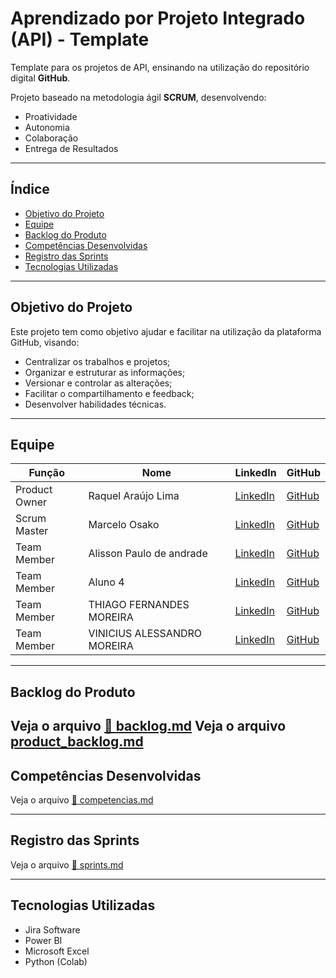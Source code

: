 #   Aprendizado por Projeto Integrado (API) - Template

Template para os projetos de API, ensinando na utilização do repositório digital **GitHub**.

Projeto baseado na metodologia ágil **SCRUM**, desenvolvendo:
- Proatividade
- Autonomia
- Colaboração
- Entrega de Resultados

---

##   Índice
- [Objetivo do Projeto](#objetivo-do-projeto)
- [Equipe](#equipe)
- [Backlog do Produto](#backlog-do-produto)
- [Competências Desenvolvidas](#competências-desenvolvidas)
- [Registro das Sprints](#registro-das-sprints)
- [Tecnologias Utilizadas](#tecnologias-utilizadas)

---

##   Objetivo do Projeto
Este projeto tem como objetivo ajudar e facilitar na utilização da plataforma GitHub, visando:
- Centralizar os trabalhos e projetos;
- Organizar e estruturar as informações;
- Versionar e controlar as alterações;
- Facilitar o compartilhamento e feedback;
- Desenvolver habilidades técnicas.

---

##   Equipe
| Função         | Nome     | LinkedIn | GitHub |
|----------------|----------|----------|--------|
| Product Owner  | Raquel Araújo Lima  | [LinkedIn]() | [GitHub]() |
| Scrum Master   | Marcelo Osako | [LinkedIn]() | [GitHub]() |
| Team Member    | Alisson Paulo de andrade  | [LinkedIn]() | [GitHub]() |
| Team Member    | Aluno 4  | [LinkedIn]() | [GitHub]() |
| Team Member    | THIAGO FERNANDES MOREIRA | [LinkedIn]() | [GitHub]() |
| Team Member    | VINICIUS ALESSANDRO MOREIRA  | [LinkedIn]() | [GitHub]() |

---

##   Backlog do Produto
Veja o arquivo [📄 backlog.md](docs/backlog.md)
Veja o arquivo [product_backlog.md](product_backlog.md)
---

##   Competências Desenvolvidas
Veja o arquivo [📄 competencias.md](docs/competencias.md)

---

##   Registro das Sprints
Veja o arquivo [📄 sprints.md](docs/sprints.md)

---

##   Tecnologias Utilizadas
- Jira Software  
- Power BI  
- Microsoft Excel  
- Python (Colab) 
  


